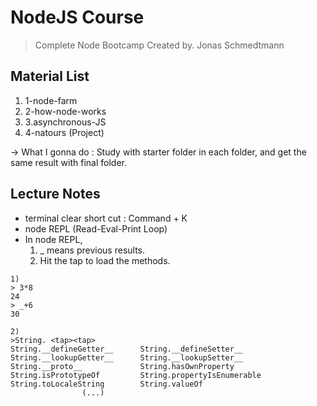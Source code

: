 # NodeJS Course

> Complete Node Bootcamp
> Created by. Jonas Schmedtmann

## Material List

1. 1-node-farm
2. 2-how-node-works
3. 3.asynchronous-JS
4. 4-natours (Project)

-> What I gonna do : Study with starter folder in each folder, and get the same result with final folder.

## Lecture Notes

- terminal clear short cut : Command + K
- node REPL (Read-Eval-Print Loop)
- In node REPL,
  1. \_ means previous results.
  2. Hit the tap to load the methods.

```nodeJS
1)
> 3*8
24
> _+6
30

2)
>String. <tap><tap>
String.__defineGetter__      String.__defineSetter__
String.__lookupGetter__      String.__lookupSetter__
String.__proto__             String.hasOwnProperty
String.isPrototypeOf         String.propertyIsEnumerable
String.toLocaleString        String.valueOf
                (...)
```
